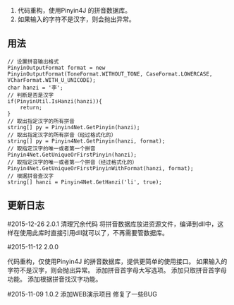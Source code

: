 1. 代码重构，使用Pinyin4J 的拼音数据库。
2. 如果输入的字符不是汉字，则会抛出异常。

## 用法
```
// 设置拼音输出格式
PinyinOutputFormat format = new PinyinOutputFormat(ToneFormat.WITHOUT_TONE, CaseFormat.LOWERCASE, VCharFormat.WITH_U_UNICODE);
char hanzi = '李';
// 判断是否是汉字
if(PinyinUtil.IsHanzi(hanzi)){
    return;
}
// 取出指定汉字的所有拼音
string[] py = Pinyin4Net.GetPinyin(hanzi);
// 取出指定汉字的所有拼音（经过格式化的）
string[] py = Pinyin4Net.GetPinyin(hanzi, format);
// 取指定汉字的唯一或者第一个拼音
Pinyin4Net.GetUniqueOrFirstPinyin(hanzi);
// 取指定汉字的唯一或者第一个拼音（经过格式化的）
Pinyin4Net.GetUniqueOrFirstPinyinWithFormat(hanzi, format);
// 根据拼音查汉字
string[] hanzi = Pinyin4Net.GetHanzi('li', true);
```

## 更新日志

#2015-12-26 2.0.1
清理冗余代码
将拼音数据库放进资源文件，编译到dll中，这样在使用此库时直接引用dll就可以了，不再需要管数据库。


#2015-11-12 2.0.0

代码重构，仅使用Pinyin4J 的拼音数据库，提供更简单的使用接口。
如果输入的字符不是汉字，则会抛出异常。
添加拼音首字母大写选项。
添加只取拼音首字母功能。
添加根据拼音找汉字功能。

#2015-11-09 1.0.2
添加WEB演示项目
修复了一些BUG